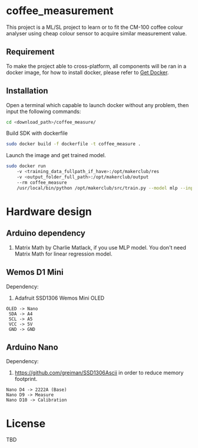 # coffee_measurement
This project is a ML/SL project to learn or to fit the CM-100 coffee colour analyser 
using cheap colour sensor to acquire similar measurement value. 

## Requirement 
To make the project able to cross-platform, all components will be ran in a docker image,
for how to install docker, please refer to [Get Docker](https://docs.docker.com/get-docker/).
 
## Installation
Open a terminal which capable to launch docker without any problem, then input the following commands:

```bash
cd <download_path>/coffee_measure/
```
Build SDK with dockerfile
```bash
sudo docker build -f dockerfile -t coffee_measure .
```
Launch the image and get trained model.
```bash
sudo docker run 
    -v <training_data_fullpath_if_have>:/opt/makerclub/res 
    -v <output_folder_full_path>:/opt/makerclub/output 
    --rm coffee_measure 
    /usr/local/bin/python /opt/makerclub/src/train.py --model mlp --input /opt/makerclub/res/ -l info
```




# Hardware design

## Arduino dependency

1. Matrix Math by Charlie Matlack, if you use MLP model.
   You don't need Matrix Math for linear regression model.

## Wemos D1 Mini

Dependency:
1. Adafruit SSD1306 Wemos Mini OLED

```
OLED -> Nano
 SDA -> A4
 SCL -> A5
 VCC -> 5V
 GND -> GND
```

## Arduino Nano

Dependency:
1. https://github.com/greiman/SSD1306Ascii in order to reduce memory footprint.

```
Nano D4 -> 2222A (Base)
Nano D9 -> Measure
Nano D10 -> Calibration
```


# License

TBD
